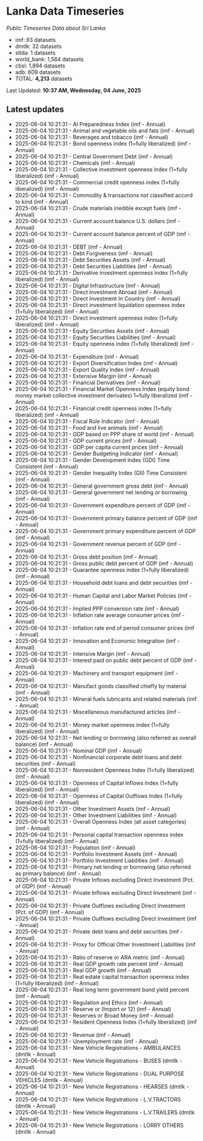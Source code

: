# Lanka Data Timeseries
*Public Timeseries Data about Sri Lanka*

* imf: 93 datasets
* dmtlk: 32 datasets
* sltda: 1 datasets
* world_bank: 1,584 datasets
* cbsl: 1,894 datasets
* adb: 609 datasets
* TOTAL: **4,213** datasets

Last Updated: **10:37 AM, Wednesday, 04 June, 2025**

## Latest updates

* 2025-06-04 10:21:31 - AI Preparedness Index (imf - Annual)
* 2025-06-04 10:21:31 - Animal and vegetable oils and fats (imf - Annual)
* 2025-06-04 10:21:31 - Beverages and tobacco (imf - Annual)
* 2025-06-04 10:21:31 - Bond openness index (1=fully liberalized) (imf - Annual)
* 2025-06-04 10:21:31 - Central Government Debt (imf - Annual)
* 2025-06-04 10:21:31 - Chemicals (imf - Annual)
* 2025-06-04 10:21:31 - Collective investment openness index (1=fully liberalized) (imf - Annual)
* 2025-06-04 10:21:31 - Commercial credit openness index (1=fully liberalized) (imf - Annual)
* 2025-06-04 10:21:31 - Commodity & transactions not classified accord to kind (imf - Annual)
* 2025-06-04 10:21:31 - Crude materials inedible except fuels (imf - Annual)
* 2025-06-04 10:21:31 - Current account balance U.S. dollars (imf - Annual)
* 2025-06-04 10:21:31 - Current account balance percent of GDP (imf - Annual)
* 2025-06-04 10:21:31 - DEBT (imf - Annual)
* 2025-06-04 10:21:31 - Debt Forgiveness (imf - Annual)
* 2025-06-04 10:21:31 - Debt Securities Assets (imf - Annual)
* 2025-06-04 10:21:31 - Debt Securities Liabilities (imf - Annual)
* 2025-06-04 10:21:31 - Derivative investment openness index (1=fully liberalized) (imf - Annual)
* 2025-06-04 10:21:31 - Digital Infrastructure (imf - Annual)
* 2025-06-04 10:21:31 - Direct Investment Abroad (imf - Annual)
* 2025-06-04 10:21:31 - Direct Investment In Country (imf - Annual)
* 2025-06-04 10:21:31 - Direct investment liquidation openness index (1=fully liberalized) (imf - Annual)
* 2025-06-04 10:21:31 - Direct investment openness index (1=fully liberalized) (imf - Annual)
* 2025-06-04 10:21:31 - Equity Securities Assets (imf - Annual)
* 2025-06-04 10:21:31 - Equity Securities Liabilities (imf - Annual)
* 2025-06-04 10:21:31 - Equity openness index (1=fully liberalized) (imf - Annual)
* 2025-06-04 10:21:31 - Expenditure (imf - Annual)
* 2025-06-04 10:21:31 - Export Diversification Index (imf - Annual)
* 2025-06-04 10:21:31 - Export Quality Index (imf - Annual)
* 2025-06-04 10:21:31 - Extensive Margin (imf - Annual)
* 2025-06-04 10:21:31 - Financial Derivatives (imf - Annual)
* 2025-06-04 10:21:31 - Financial Market Openness Index (equity bond money market collective investment derivates) 1=fully liberalized (imf - Annual)
* 2025-06-04 10:21:31 - Financial credit openness index (1=fully liberalized) (imf - Annual)
* 2025-06-04 10:21:31 - Fiscal Rule Indicator (imf - Annual)
* 2025-06-04 10:21:31 - Food and live animals (imf - Annual)
* 2025-06-04 10:21:31 - GDP based on PPP share of world (imf - Annual)
* 2025-06-04 10:21:31 - GDP current prices (imf - Annual)
* 2025-06-04 10:21:31 - GDP per capita current prices (imf - Annual)
* 2025-06-04 10:21:31 - Gender Budgeting Indicator (imf - Annual)
* 2025-06-04 10:21:31 - Gender Development Index (GDI) Time Consistent (imf - Annual)
* 2025-06-04 10:21:31 - Gender Inequality Index (GII) Time Consistent (imf - Annual)
* 2025-06-04 10:21:31 - General government gross debt (imf - Annual)
* 2025-06-04 10:21:31 - General government net lending or borrowing (imf - Annual)
* 2025-06-04 10:21:31 - Government expenditure percent of GDP (imf - Annual)
* 2025-06-04 10:21:31 - Government primary balance percent of GDP (imf - Annual)
* 2025-06-04 10:21:31 - Government primary expenditure percent of GDP (imf - Annual)
* 2025-06-04 10:21:31 - Government revenue percent of GDP (imf - Annual)
* 2025-06-04 10:21:31 - Gross debt position (imf - Annual)
* 2025-06-04 10:21:31 - Gross public debt percent of GDP (imf - Annual)
* 2025-06-04 10:21:31 - Guarantee openness index (1=fully liberalized) (imf - Annual)
* 2025-06-04 10:21:31 - Household debt loans and debt securities (imf - Annual)
* 2025-06-04 10:21:31 - Human Capital and Labor Market Policies (imf - Annual)
* 2025-06-04 10:21:31 - Implied PPP conversion rate (imf - Annual)
* 2025-06-04 10:21:31 - Inflation rate average consumer prices (imf - Annual)
* 2025-06-04 10:21:31 - Inflation rate end of period consumer prices (imf - Annual)
* 2025-06-04 10:21:31 - Innovation and Economic Integration (imf - Annual)
* 2025-06-04 10:21:31 - Intensive Margin (imf - Annual)
* 2025-06-04 10:21:31 - Interest paid on public debt percent of GDP (imf - Annual)
* 2025-06-04 10:21:31 - Machinery and transport equipment (imf - Annual)
* 2025-06-04 10:21:31 - Manufact goods classified chiefly by material (imf - Annual)
* 2025-06-04 10:21:31 - Mineral fuels lubricants and related materials (imf - Annual)
* 2025-06-04 10:21:31 - Miscellaneous manufactured articles (imf - Annual)
* 2025-06-04 10:21:31 - Money market openness index (1=fully liberalized) (imf - Annual)
* 2025-06-04 10:21:31 - Net lending or borrowing (also referred as overall balance) (imf - Annual)
* 2025-06-04 10:21:31 - Nominal GDP (imf - Annual)
* 2025-06-04 10:21:31 - Nonfinancial corporate debt loans and debt securities (imf - Annual)
* 2025-06-04 10:21:31 - Nonresident Openness Index (1=fully liberalized) (imf - Annual)
* 2025-06-04 10:21:31 - Openness of Capital Inflows Index (1=fully liberalized) (imf - Annual)
* 2025-06-04 10:21:31 - Openness of Capital Outflows Index (1=fully liberalized) (imf - Annual)
* 2025-06-04 10:21:31 - Other Investment Assets (imf - Annual)
* 2025-06-04 10:21:31 - Other Investment Liabilities (imf - Annual)
* 2025-06-04 10:21:31 - Overall Openness Index (all asset categories) (imf - Annual)
* 2025-06-04 10:21:31 - Personal capital transaction openness index (1=fully liberalized) (imf - Annual)
* 2025-06-04 10:21:31 - Population (imf - Annual)
* 2025-06-04 10:21:31 - Portfolio Investment Assets (imf - Annual)
* 2025-06-04 10:21:31 - Portfolio Investment Liabilities (imf - Annual)
* 2025-06-04 10:21:31 - Primary net lending or borrowing (also referred as primary balance) (imf - Annual)
* 2025-06-04 10:21:31 - Private Inflows excluding Direct Investment (Pct. of GDP) (imf - Annual)
* 2025-06-04 10:21:31 - Private Inflows excluding Direct Investment (imf - Annual)
* 2025-06-04 10:21:31 - Private Outflows excluding Direct Investment (Pct. of GDP) (imf - Annual)
* 2025-06-04 10:21:31 - Private Outflows excluding Direct Investment (imf - Annual)
* 2025-06-04 10:21:31 - Private debt loans and debt securities (imf - Annual)
* 2025-06-04 10:21:31 - Proxy for Official Other Investment Liabilities (imf - Annual)
* 2025-06-04 10:21:31 - Ratio of reserve or ARA metric (imf - Annual)
* 2025-06-04 10:21:31 - Real GDP growth rate percent (imf - Annual)
* 2025-06-04 10:21:31 - Real GDP growth (imf - Annual)
* 2025-06-04 10:21:31 - Real estate capital transaction openness index (1=fully liberalized) (imf - Annual)
* 2025-06-04 10:21:31 - Real long term government bond yield percent (imf - Annual)
* 2025-06-04 10:21:31 - Regulation and Ethics (imf - Annual)
* 2025-06-04 10:21:31 - Reserve or (Import or 12) (imf - Annual)
* 2025-06-04 10:21:31 - Reserves or Broad Money (imf - Annual)
* 2025-06-04 10:21:31 - Resident Openness Index (1=fully liberalized) (imf - Annual)
* 2025-06-04 10:21:31 - Revenue (imf - Annual)
* 2025-06-04 10:21:31 - Unemployment rate (imf - Annual)
* 2025-06-04 10:21:31 - New Vehicle Registrations - AMBULANCES (dmtlk - Annual)
* 2025-06-04 10:21:31 - New Vehicle Registrations - BUSES (dmtlk - Annual)
* 2025-06-04 10:21:31 - New Vehicle Registrations - DUAL PURPOSE VEHICLES (dmtlk - Annual)
* 2025-06-04 10:21:31 - New Vehicle Registrations - HEARSES (dmtlk - Annual)
* 2025-06-04 10:21:31 - New Vehicle Registrations - L.V.TRACTORS (dmtlk - Annual)
* 2025-06-04 10:21:31 - New Vehicle Registrations - L.V.TRAILERS (dmtlk - Annual)
* 2025-06-04 10:21:31 - New Vehicle Registrations - LORRY OTHERS (dmtlk - Annual)